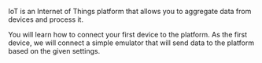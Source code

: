 IoT is an Internet of Things platform that allows you to aggregate data from devices and process it.

You will learn how to connect your first device to the platform. As the first device, we will connect a simple emulator that will send data to the platform based on the given settings.
